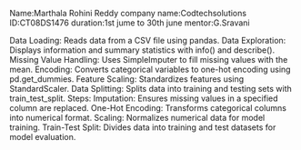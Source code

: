 Name:Marthala Rohini Reddy
company name:Codtechsolutions
ID:CT08DS1476
duration:1st jume to 30th june
mentor:G.Sravani


Data Loading: Reads data from a CSV file using pandas.
Data Exploration: Displays information and summary statistics with info() and describe().
Missing Value Handling: Uses SimpleImputer to fill missing values with the mean.
Encoding: Converts categorical variables to one-hot encoding using pd.get_dummies.
Feature Scaling: Standardizes features using StandardScaler.
Data Splitting: Splits data into training and testing sets with train_test_split.
Steps:
Imputation: Ensures missing values in a specified column are replaced.
One-Hot Encoding: Transforms categorical columns into numerical format.
Scaling: Normalizes numerical data for model training.
Train-Test Split: Divides data into training and test datasets for model evaluation.




